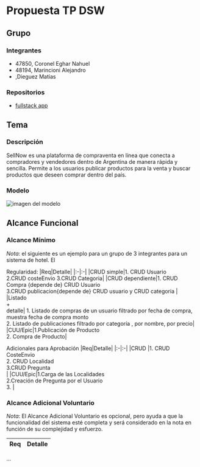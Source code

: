 # Propuesta TP DSW

## Grupo
### Integrantes
* 47850, Coronel Eghar Nahuel
* 48194, Marincioni Alejandro
* ,Dieguez Matias

### Repositorios
* [fullstack app](["link"](https://github.com/eghar2001/tp-desarrollo))


## Tema
### Descripción
SellNow es una plataforma de compraventa en línea que conecta a compradores y vendedores dentro de Argentina de manera rápida y sencilla. Permite a los usuarios publicar productos para la venta y buscar productos que deseen comprar dentro del país.

### Modelo
![imagen del modelo](https://app.diagrams.net/#G1F-wYKdEiRRRPjhs1PMbIXb1Cld1Jq2yr#%7B%22pageId%22%3A%22-QJHrh1hych9j8nOmGhD%22%7D)



## Alcance Funcional 

### Alcance Mínimo

*Nota*: el siguiente es un ejemplo para un grupo de 3 integrantes para un sistema de hotel. El 

Regularidad:
|Req|Detalle|
|:-|:-|
|CRUD simple|1. CRUD Usuario<br>2.CRUD costeEnvio 3.CRUD Categoria|
|CRUD dependiente|1. CRUD Compra {depende de} CRUD Usuario <br>3.CRUD publicacion{depende de} CRUD usuario y CRUD categoria |
|Listado<br>+<br>detalle| 1. Listado de compras  de un usuario filtrado por fecha de compra, muestra fecha de compra monto<br> 2. Listado de publicaciones filtrado por categoría , por nombre, por precio|
|CUU/Epic|1.Publicación de Producto<br>2. Compra de Producto|


Adicionales para Aprobación
|Req|Detalle|
|:-|:-|
|CRUD |1. CRUD CosteEnvio<br>2. CRUD Localidad<br>3.CRUD Pregunta <br>|
|CUU/Epic|1.Carga de las Localidades <br>2.Creación de Pregunta por el Usuario<br>3. |


### Alcance Adicional Voluntario

*Nota*: El Alcance Adicional Voluntario es opcional, pero ayuda a que la funcionalidad del sistema esté completa y será considerado en la nota en función de su complejidad y esfuerzo.

|Req|Detalle|
|:-|:-|
...

